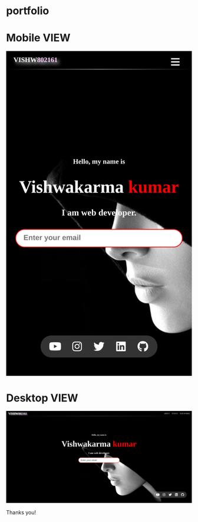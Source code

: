 # portfolio

# Mobile VIEW

![Mobile-view](https://github.com/vishw802161/portfolio/blob/main/Assets/Images/mobile-view.png?raw=true)

# Desktop VIEW

![Desktop-view](https://github.com/vishw802161/portfolio/blob/main/Assets/Images/pc-view.png?raw=true)

Thanks you!
